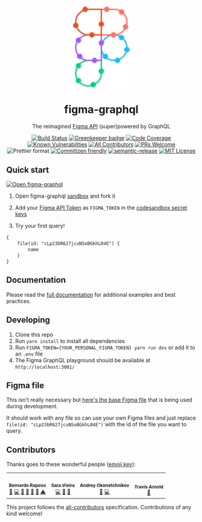 <p align="center">
  <a href="http://figma-graphql.party">
    <img width="150" src="./assets/logo.svg" />
  </a>
</p>

<h1 align="center">
figma-graphql
</h1>

<div align="center">

The reimagined [Figma API](https://www.figma.com/developers) (super)powered by GraphQL

[![Build Status][build-badge]][travis] [![Greenkeeper badge][greenkeeper-badge]][greenkeeper] [![Code Coverage][coverage-badge]][coverage] [![Known Vulnerabilities][snyk-badge]][snyk] [![All Contributors](https://img.shields.io/badge/all_contributors-4-orange.svg?style=flat-square)](#contributors) [![PRs Welcome][prs-badge]][prs] <br/> ![Prettier format][prettier-badge] [![Commitizen friendly][commitizen-badge]][commitizen] [![semantic-release][semantic-badge]][semantic] [![MIT License][license-badge]][license]

</div>

## Quick start

[![Open figma-graphql][codesandbox-badge]][codesandbox]

1. Open figma-graphql [sandbox][codesandbox] and fork it

2. Add your [Figma API Token](https://www.figma.com/developers/docs#access-tokens) as `FIGMA_TOKEN` in the [codesandbox secret keys](https://codesandbox.io/docs/secrets)

3. Try your first query!

```gql
{
    file(id: "cLp23bR627jcuNSoBGkhL04E") {
        name
    }
}
```

## Documentation

Please read the [full documentation][website] for additional examples and best practices.

## Developing

1.  Clone this repo
2.  Run `yarn install` to install all dependencies
3.  Run `FIGMA_TOKEN={YOUR_PERSONAL_FIGMA_TOKEN} yarn run dev` or add it to an `.env` file
4.  The Figma GraphQL playground should be available at `http://localhost:3001/`

## Figma file

This isn't really necessary but [here's the base Figma file](https://www.figma.com/file/cLp23bR627jcuNSoBGkhL04E/Style-guide) that is being used during development.

It should work with any file so can use your own Figma files and just replace `file(id: "cLp23bR627jcuNSoBGkhL04E")` with the id of the file you want to query.

## Contributors

Thanks goes to these wonderful people ([emoji key](https://allcontributors.org/docs/en/emoji-key)):

<!-- ALL-CONTRIBUTORS-LIST:START - Do not remove or modify this section -->
<!-- prettier-ignore-start -->
<!-- markdownlint-disable -->
<table>
  <tr>
    <td align="center"><a href="http://bernardoraposo.com"><img src="https://avatars2.githubusercontent.com/u/38172?v=4" width="100px;" alt=""/><br /><sub><b>Bernardo Raposo</b></sub></a><br /><a href="#question-braposo" title="Answering Questions">💬</a> <a href="https://github.com/braposo/figma-graphql/commits?author=braposo" title="Code">💻</a> <a href="https://github.com/braposo/figma-graphql/commits?author=braposo" title="Documentation">📖</a> <a href="#design-braposo" title="Design">🎨</a> <a href="#ideas-braposo" title="Ideas, Planning, & Feedback">🤔</a> <a href="https://github.com/braposo/figma-graphql/pulls?q=is%3Apr+reviewed-by%3Abraposo" title="Reviewed Pull Requests">👀</a> <a href="https://github.com/braposo/figma-graphql/commits?author=braposo" title="Tests">⚠️</a></td>
    <td align="center"><a href="http://iamsaravieira.com"><img src="https://avatars0.githubusercontent.com/u/1051509?v=4" width="100px;" alt=""/><br /><sub><b>Sara Vieira</b></sub></a><br /><a href="https://github.com/braposo/figma-graphql/commits?author=SaraVieira" title="Code">💻</a> <a href="https://github.com/braposo/figma-graphql/commits?author=SaraVieira" title="Documentation">📖</a> <a href="https://github.com/braposo/figma-graphql/pulls?q=is%3Apr+reviewed-by%3ASaraVieira" title="Reviewed Pull Requests">👀</a></td>
    <td align="center"><a href="http://okonet.ru"><img src="https://avatars3.githubusercontent.com/u/11071?v=4" width="100px;" alt=""/><br /><sub><b>Andrey Okonetchnikov</b></sub></a><br /><a href="https://github.com/braposo/figma-graphql/commits?author=okonet" title="Documentation">📖</a> <a href="https://github.com/braposo/figma-graphql/commits?author=okonet" title="Code">💻</a></td>
    <td align="center"><a href="https://souporserious.com"><img src="https://avatars1.githubusercontent.com/u/2762082?v=4" width="100px;" alt=""/><br /><sub><b>Travis Arnold</b></sub></a><br /><a href="https://github.com/braposo/figma-graphql/commits?author=souporserious" title="Documentation">📖</a></td>
  </tr>
</table>

<!-- markdownlint-enable -->
<!-- prettier-ignore-end -->


<!-- ALL-CONTRIBUTORS-LIST:END -->

This project follows the [all-contributors](https://github.com/all-contributors/all-contributors) specification. Contributions of any kind welcome!

[license-badge]: https://img.shields.io/npm/l/figma-graphql.svg?style=flat-square
[license]: https://github.com/braposo/figma-graphql/blob/master/LICENSE
[prs-badge]: https://img.shields.io/badge/PRs-welcome-brightgreen.svg?style=flat-square
[prs]: http://makeapullrequest.com
[codesandbox-badge]: https://codesandbox.io/static/img/play-codesandbox.svg
[codesandbox]: https://codesandbox.io/s/github/braposo/figma-graphql/
[prettier-badge]: https://img.shields.io/badge/code_style-prettier-ff69b4.svg?style=flat-square
[build-badge]: https://img.shields.io/travis/com/braposo/figma-graphql.svg?style=flat-square
[travis]: https://travis-ci.com/braposo/figma-graphql
[coverage-badge]: https://img.shields.io/codecov/c/github/braposo/figma-graphql.svg?style=flat-square
[coverage]: https://codecov.io/github/braposo/figma-graphql
[snyk-badge]: https://snyk.io/test/github/braposo/figma-graphql/badge.svg?style=flat-square
[snyk]: https://snyk.io/test/github/braposo/figma-graphql
[commitizen-badge]: https://img.shields.io/badge/commitizen-friendly-brightgreen.svg?style=flat-square
[commitizen]: http://commitizen.github.io/cz-cli/
[semantic-badge]: https://img.shields.io/badge/%20%20%F0%9F%93%A6%F0%9F%9A%80-semantic--release-e10079.svg?style=flat-square
[semantic]: https://github.com/semantic-release/semantic-release
[greenkeeper-badge]: https://badges.greenkeeper.io/braposo/figma-graphql.svg?style=flat-square
[greenkeeper]: https://greenkeeper.io/
[website]: https://figma-graphql.party
